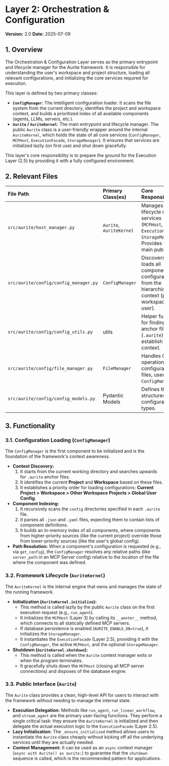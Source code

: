 # Layer 2: Orchestration & Configuration

**Version:** 2.0
**Date:** 2025-07-09

## 1. Overview

The Orchestration & Configuration Layer serves as the primary entrypoint and lifecycle manager for the Aurite framework. It is responsible for understanding the user's workspace and project structure, loading all relevant configurations, and initializing the core services required for execution.

This layer is defined by two primary classes:
*   **`ConfigManager`**: The intelligent configuration loader. It scans the file system from the current directory, identifies the project and workspace context, and builds a prioritized index of all available components (agents, LLMs, servers, etc.).
*   **`Aurite` / `AuriteKernel`**: The main entrypoint and lifecycle manager. The public `Aurite` class is a user-friendly wrapper around the internal `AuriteKernel`, which holds the state of all core services (`ConfigManager`, `MCPHost`, `ExecutionFacade`, `StorageManager`). It ensures that services are initialized lazily (on first use) and shut down gracefully.

This layer's core responsibility is to prepare the ground for the Execution Layer (2.5) by providing it with a fully configured environment.

## 2. Relevant Files

| File Path                             | Primary Class(es)        | Core Responsibility                                                                 |
| :------------------------------------ | :----------------------- | :---------------------------------------------------------------------------------- |
| `src/aurite/host_manager.py`          | `Aurite`, `AuriteKernel` | Manages the lifecycle of core services (`MCPHost`, `ExecutionFacade`, `StorageManager`). Provides the main public API. |
| `src/aurite/config/config_manager.py` | `ConfigManager`          | Discovers and loads all component configurations from the hierarchical context (project, workspace, user). |
| `src/aurite/config/config_utils.py`   | utils                    | Helper functions for finding anchor files (`.aurite`) to establish context.         |
| `src/aurite/config/file_manager.py`   | `FileManager`            | Handles CRUD operations for configuration files, used by `ConfigManager`.           |
| `src/aurite/config/config_models.py`  | Pydantic Models          | Defines the data structures for all configuration types.                            |

## 3. Functionality

### 3.1. Configuration Loading (`ConfigManager`)

The `ConfigManager` is the first component to be initialized and is the foundation of the framework's context awareness.

*   **Context Discovery:**
    1.  It starts from the current working directory and searches upwards for `.aurite` anchor files.
    2.  It identifies the current **Project** and **Workspace** based on these files.
    3.  It establishes a priority order for loading configurations: **Current Project > Workspace > Other Workspace Projects > Global User Config**.
*   **Component Indexing:**
    1.  It recursively scans the `config` directories specified in each `.aurite` file.
    2.  It parses all `.json` and `.yaml` files, expecting them to contain lists of component definitions.
    3.  It builds an in-memory index of all components, where components from higher-priority sources (like the current project) override those from lower-priority sources (like the user's global config).
*   **Path Resolution:** When a component's configuration is requested (e.g., via `get_config`), the `ConfigManager` resolves any relative paths (like `server_path` in an MCP Server config) relative to the location of the file where the component was defined.

### 3.2. Framework Lifecycle (`AuriteKernel`)

The `AuriteKernel` is the internal engine that owns and manages the state of the running framework.

*   **Initialization (`AuriteKernel.initialize`):**
    *   This method is called lazily by the public `Aurite` class on the first execution request (e.g., `run_agent`).
    *   It initializes the `MCPHost` (Layer 3) by calling its `__aenter__` method, which connects to all statically defined MCP servers.
    *   If database persistence is enabled (`AURITE_ENABLE_DB=true`), it initializes the `StorageManager`.
    *   It instantiates the `ExecutionFacade` (Layer 2.5), providing it with the `ConfigManager`, the active `MCPHost`, and the optional `StorageManager`.
*   **Shutdown (`AuriteKernel.shutdown`):**
    *   This method is called when the `Aurite` context manager exits or when the program terminates.
    *   It gracefully shuts down the `MCPHost` (closing all MCP server connections) and disposes of the database engine.

### 3.3. Public Interface (`Aurite`)

The `Aurite` class provides a clean, high-level API for users to interact with the framework without needing to manage the internal state.

*   **Execution Delegation:** Methods like `run_agent`, `run_linear_workflow`, and `stream_agent` are the primary user-facing functions. They perform a single critical task: they ensure the `AuriteKernel` is initialized and then delegate the actual execution logic to the `ExecutionFacade` (Layer 2.5).
*   **Lazy Initialization:** The `_ensure_initialized` method allows users to instantiate the `Aurite` class cheaply without kicking off all the underlying services until they are actually needed.
*   **Context Management:** It can be used as an `async` context manager (`async with Aurite() as aurite:`) to guarantee that the `shutdown` sequence is called, which is the recommended pattern for applications.
